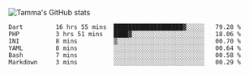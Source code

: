 ![Tamma's GitHub stats](https://github-readme-stats.vercel.app/api?username=pratamatama&theme=react&hide_border=true&show_icons=true&include_all_commits=true&count_private=true&hide=issues)

<!--START_SECTION:waka-->

```text
Dart         16 hrs 55 mins  ███████████████████▓░░░░░   79.28 %
PHP          3 hrs 51 mins   ████▓░░░░░░░░░░░░░░░░░░░░   18.06 %
INI          8 mins          ▒░░░░░░░░░░░░░░░░░░░░░░░░   00.70 %
YAML         8 mins          ░░░░░░░░░░░░░░░░░░░░░░░░░   00.64 %
Bash         7 mins          ░░░░░░░░░░░░░░░░░░░░░░░░░   00.58 %
Markdown     3 mins          ░░░░░░░░░░░░░░░░░░░░░░░░░   00.29 %
```

<!--END_SECTION:waka-->
